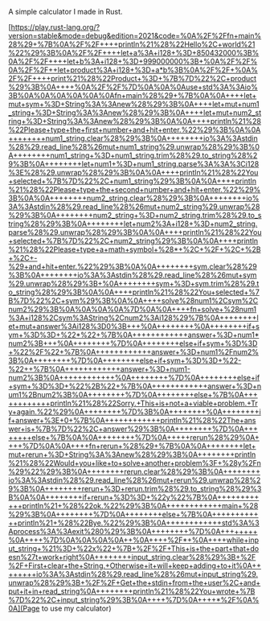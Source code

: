 A simple calculator I made in Rust.


[https://play.rust-lang.org/?version=stable&mode=debug&edition=2021&code=%0A%2F%2Ffn+main%28%29+%7B%0A%2F%2F++++println%21%28%22Hello%2C+world%21%22%29%3B%0A%2F%2F++++let+a%3A+i128+%3D+850432000%3B%0A%2F%2F++++let+b%3A+i128+%3D+999000000%3B+%0A%2F%2F%0A%2F%2F++let+product%3A+i128+%3D+a*b%3B%0A%2F%2F+%0A%2F%2F++++print%21%28%22Product+%3D+%7B%7D%22%2C+product%29%3B%0A++++%0A%2F%2F%7D%0A%0A%0Ause+std%3A%3Aio%3B%0A%0A%0A%0A%0A%0Afn+main%28%29+%7B%0A%0A++++let+mut+sym+%3D+String%3A%3Anew%28%29%3B%0A++++let+mut+num1_string+%3D+String%3A%3Anew%28%29%3B%0A++++let+mut+num2_string+%3D+String%3A%3Anew%28%29%3B%0A%0A++++println%21%28%22Please+type+the+first+number+and+hit+enter.%22%29%3B%0A%0A++++++++num1_string.clear%28%29%3B%0A++++++++io%3A%3Astdin%28%29.read_line%28%26mut+num1_string%29.unwrap%28%29%3B%0A++++++++num1_string+%3D+num1_string.trim%28%29.to_string%28%29%3B%0A++++++++let+num1+%3D+num1_string.parse%3A%3A%3Ci128%3E%28%29.unwrap%28%29%3B%0A%0A++++println%21%28%22You+selected+%7B%7D%22%2C+num1_string%29%3B%0A%0A++++println%21%28%22Please+type+the+second+number+and+hit+enter.%22%29%3B%0A%0A++++++++num2_string.clear%28%29%3B%0A++++++++io%3A%3Astdin%28%29.read_line%28%26mut+num2_string%29.unwrap%28%29%3B%0A++++++++num2_string+%3D+num2_string.trim%28%29.to_string%28%29%3B%0A++++++++let+num2%3A+i128+%3D+num2_string.parse%28%29.unwrap%28%29%3B%0A%0A++++println%21%28%22You+selected+%7B%7D%22%2C+num2_string%29%3B%0A%0A++++println%21%28%22Please+type+a+math+symbol+%28*+%2C+%2F+%2C+%2B+%2C+-%29+and+hit+enter.%22%29%3B%0A%0A++++++++sym.clear%28%29%3B%0A++++++++io%3A%3Astdin%28%29.read_line%28%26mut+sym%29.unwrap%28%29%3B+%0A++++++++sym+%3D+sym.trim%28%29.to_string%28%29%3B%0A%0A++++println%21%28%22You+selected+%7B%7D%22%2C+sym%29%3B%0A%0A++++solve%28num1%2Csym%2Cnum2%29%3B%0A%0A%0A%0A%7D%0A%0A++++fn+solve+%28num1%3A+i128%2Csym%3AString%2Cnum2%3Ai128%29%7B%0A++++++++let+mut+answer%3Ai128%3D0%3B+++%0A++++++++%0A++++++++if+sym+%3D%3D+%22*%22+%7B%0A++++++++++++answer+%3D+num1*num2%3B+++%0A++++++++%7D%0A++++++++else+if+sym+%3D%3D+%22%2F%22+%7B%0A++++++++++++answer+%3D+num1%2Fnum2%3B%0A++++++++%7D%0A++++++++else+if+sym+%3D%3D+%22-%22++%7B%0A++++++++++++answer+%3D+num1-num2%3B%0A++++++++++++%0A++++++++%7D%0A++++++++else+if+sym+%3D%3D+%22%2B%22+%7B%0A++++++++++++answer+%3D+num1%2Bnum2%3B%0A++++++++%7D%0A++++++++else+%7B%0A++++++++++++println%21%28%22Sorry.+This+is+not+a+viable+problem.+Try+again.%22%29%0A++++++++%7D%3B%0A++++++++%0A++++++++if+answer+%3E+0+%7B%0A++++++++++++println%21%28%22The+answer+is+%7B%7D%22%2C+answer%29%3B%0A++++++++%7D%0A++++++++else+%7B%0A%0A++++++++%7D%0A+++++rerun%28%29%0A++++%7D%0A%0A++++fn+rerun+%28%29+%7B%0A%0A++++++++let+mut+rerun+%3D+String%3A%3Anew%28%29%3B%0A++++++++println%21%28%22Would+you+like+to+solve+another+problem%3F+%28y%2Fn%29%22%29%3B%0A++++++++rerun.clear%28%29%3B%0A++++++++io%3A%3Astdin%28%29.read_line%28%26mut+rerun%29.unwrap%28%29%3B%0A++++++++rerun+%3D+rerun.trim%28%29.to_string%28%29%3B%0A%0A++++++++if+rerun+%3D%3D+%22y%22%7B%0A++++++++++++println%21+%28%22ok.%22%29%3B%0A++++++++++++main+%28%29%3B%0A++++++++%7D%0A++++++++else+%7B%0A++++++++++++println%21+%28%22Bye.%22%29%3B%0A++++++++++++std%3A%3Aprocess%3A%3Aexit%280%29%3B%0A++++++++%7D%0A++++++++%0A++++%7D%0A%0A%0A%0A++%0A++++%2F*+%0A++++while+input_string+%21%3D+%22x%22+%7B+%2F%2F+This+is+the+part+that+doesn%27t+work+right%0A++++++++input_string.clear%28%29%3B+%2F%2F+First+clear+the+String.+Otherwise+it+will+keep+adding+to+it%0A++++++++io%3A%3Astdin%28%29.read_line%28%26mut+input_string%29.unwrap%28%29%3B+%2F%2F+Get+the+stdin+from+the+user%2C+and+put+it+in+read_string%0A++++++++println%21%28%22You+wrote+%7B%7D%22%2C+input_string%29%3B%0A++++%7D%0A++++*%2F%0A%0A](Page to use my calculator)